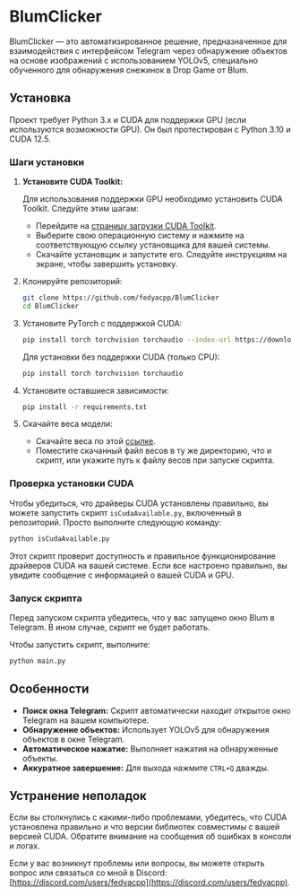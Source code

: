 # BlumClicker

BlumClicker — это автоматизированное решение, предназначенное для взаимодействия с интерфейсом Telegram через обнаружение объектов на основе изображений с использованием YOLOv5, специально обученного для обнаружения снежинок в Drop Game от Blum.

## Установка

Проект требует Python 3.x и CUDA для поддержки GPU (если используются возможности GPU). Он был протестирован с Python 3.10 и CUDA 12.5.

### Шаги установки

1. **Установите CUDA Toolkit:**

   Для использования поддержки GPU необходимо установить CUDA Toolkit. Следуйте этим шагам:

   - Перейдите на [страницу загрузки CUDA Toolkit](https://developer.nvidia.com/cuda-downloads).
   - Выберите свою операционную систему и нажмите на соответствующую ссылку установщика для вашей системы.
   - Скачайте установщик и запустите его. Следуйте инструкциям на экране, чтобы завершить установку.

2. Клонируйте репозиторий:
   ```bash
   git clone https://github.com/fedyacpp/BlumClicker
   cd BlumClicker
   ```

3. Установите PyTorch с поддержкой CUDA:
   ```bash
   pip install torch torchvision torchaudio --index-url https://download.pytorch.org/whl/cu121
   ```

   Для установки без поддержки CUDA (только CPU):
   ```bash
   pip install torch torchvision torchaudio
   ```

4. Установите оставшиеся зависимости:
   ```bash
   pip install -r requirements.txt
   ```

5. Скачайте веса модели:
   - Скачайте веса по этой [ссылке](https://drive.google.com/file/d/1lUTl4GulseoWs_vhPnYp0qkIYaumKMNg/view?usp=sharing).
   - Поместите скачанный файл весов в ту же директорию, что и скрипт, или укажите путь к файлу весов при запуске скрипта.

### Проверка установки CUDA

Чтобы убедиться, что драйверы CUDA установлены правильно, вы можете запустить скрипт `isCudaAvailable.py`, включенный в репозиторий. Просто выполните следующую команду:

```bash
python isCudaAvailable.py
```

Этот скрипт проверит доступность и правильное функционирование драйверов CUDA на вашей системе. Если все настроено правильно, вы увидите сообщение с информацией о вашей CUDA и GPU.

### Запуск скрипта

Перед запуском скрипта убедитесь, что у вас запущено окно Blum в Telegram. В ином случае, скрипт не будет работать.

Чтобы запустить скрипт, выполните:
```bash
python main.py
```

## Особенности

- **Поиск окна Telegram:** Скрипт автоматически находит открытое окно Telegram на вашем компьютере.
- **Обнаружение объектов:** Использует YOLOv5 для обнаружения объектов в окне Telegram.
- **Автоматическое нажатие:** Выполняет нажатия на обнаруженные объекты.
- **Аккуратное завершение:** Для выхода нажмите `CTRL+Q` дважды.

## Устранение неполадок

Если вы столкнулись с какими-либо проблемами, убедитесь, что CUDA установлена правильно и что версии библиотек совместимы с вашей версией CUDA. Обратите внимание на сообщения об ошибках в консоли и логах.

Если у вас возникнут проблемы или вопросы, вы можете открыть вопрос или связаться со мной в Discord: [https://discord.com/users/fedyacpp](https://discord.com/users/fedyacpp).
